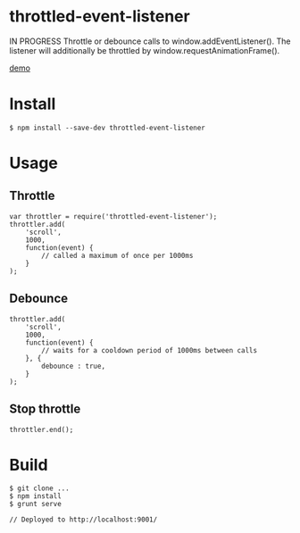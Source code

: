 # throttled-event-listener
IN PROGRESS
Throttle or debounce calls to window.addEventListener(). The listener will additionally be throttled by window.requestAnimationFrame().

[demo](https://vivmaha.github.io/throttled-event-listener)

# Install

    $ npm install --save-dev throttled-event-listener

# Usage

## Throttle

    var throttler = require('throttled-event-listener');
    throttler.add(
        'scroll',
        1000,
        function(event) {
            // called a maximum of once per 1000ms
        }
    );

## Debounce

    throttler.add(
        'scroll',
        1000,
        function(event) {
            // waits for a cooldown period of 1000ms between calls
        }, {
            debounce : true,
        }
    );

## Stop throttle

    throttler.end();

# Build

    $ git clone ...
    $ npm install
    $ grunt serve

    // Deployed to http://localhost:9001/

